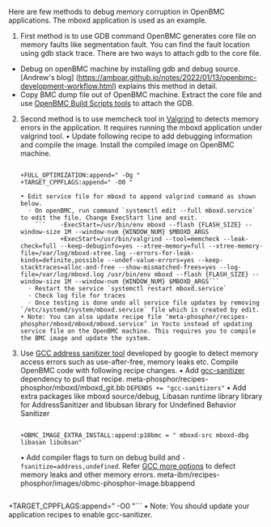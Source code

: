Here are few methods to debug memory corruption in OpenBMC applications. The mboxd application is used as an example.

1. First method is to use GDB command
OpenBMC generates core file on memory faults like segmentation fault. You can find the fault location using gdb stack trace. There are two ways to attach gdb to the core file.
- Debug on openBMC machine by installing gdb and debug source.  [Andrew's blog] (https://amboar.github.io/notes/2022/01/13/openbmc-development-workflow.html) explains this method in detail.
- Copy BMC dump file out of OpenBMC machine. Extract the core file and use [OpenBMC Build Scripts tools](https://github.com/ibm-openbmc/openbmc-build-scripts) to attach the GDB.

2.  Second method is to use memcheck tool in [Valgrind](https://valgrind.org/docs/manual/mc-manual.html) to detects memory errors in the application. It requires running the mboxd application under valgrind tool.
    • Update following recipe to add debugging information and compile the image. Install the compiled image on OpenBMC machine.
      ```meta-ibm/recipes-phosphor/mboxd/mboxd_%.bbappend
       
      +FULL_OPTIMIZATION:append=" -Og "
      +TARGET_CPPFLAGS:append=" -O0 "
      
    • Edit service file for mboxd to append valgrind command as shown below.  
        ◦ On openBMC, run command `systemctl edit --full mboxd.service` to edit the file. Change ExecStart line and exit.
          ```    -ExecStart=/usr/bin/env mboxd --flash {FLASH_SIZE} --window-size 1M --window-num {WINDOW_NUM} $MBOXD_ARGS
                 +ExecStart=/usr/bin/valgrind --tool=memcheck --leak-check=full --keep-debuginfo=yes --xtree-memory=full --xtree-memory-file=/var/log/mboxd-xtree.log --errors-for-leak-kinds=definite,possible --undef-value-errors=yes --keep-stacktraces=alloc-and-free --show-mismatched-frees=yes --log-file=/var/log/mboxd.log /usr/bin/env mboxd --flash {FLASH_SIZE} --window-size 1M --window-num {WINDOW_NUM} $MBOXD_ARGS```
        ◦ Restart the service `systemctl restart mboxd.service`
        ◦ Check log file for traces
        ◦ Once testing is done undo all service file updates by removing `/etc/systemd/system/mboxd.service` file which is created by edit.
    • Note: You can also update recipe file ‘meta-phosphor/recipes-phosphor/mboxd/mboxd/mboxd.service’ in Yocto instead of updating service file on the OpenBMC machine. This requires you to compile the BMC image and update the system.

3.  Use [GCC address sanitizer tool](https://github.com/google/sanitizers/wiki/addresssanitizer) developed by google to detect memory access errors such as use-after-free, memory leaks etc. Compile OpenBMC code with following recipe changes.
    • Add [gcc-sanitizer](https://github.com/openbmc/openbmc/blob/master/poky/meta/recipes-devtools/gcc/gcc-sanitizers_14.1.bb) dependency to pull that recipe.
      meta-phosphor/recipes-phosphor/mboxd/mboxd_git.bb
      ```DEPENDS += "gcc-sanitizers"```
    • Add extra packages like mboxd source/debug, Libasan runtime library library for AddressSanitizer and libubsan library for Undefined Behavior Sanitizer
      ```meta-ibm/recipes-phosphor/images/obmc-phosphor-image.bbappend
      
      +OBMC_IMAGE_EXTRA_INSTALL:append:p10bmc = " mboxd-src mboxd-dbg libasan libubsan"
       ```
    • Add compiler flags to turn on debug build and `-fsanitize=address,undefined`. Refer [GCC more options](https://gcc.gnu.org/onlinedocs/gcc-6.4.0/gcc/Link-Options.html) to defect memory leaks and other memory errors.
      meta-ibm/recipes-phosphor/images/obmc-phosphor-image.bbappend
	```+FULL_OPTIMIZATION:append=" -Og -fsanitize=address,undefined "
+TARGET_CPPFLAGS:append=" -O0 "```
    • Note: You should update your application recipes to enable gcc-sanitizer.
      


